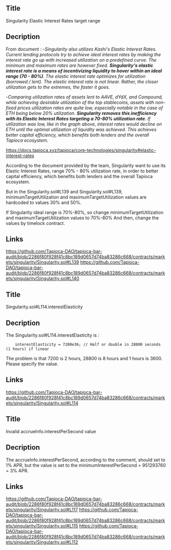 ## Title
Singularity Elastic Interest Rates target range

## Decription
From document :
-*Singularity also utilizes Kashi's Elastic Interest Rates. Current lending protocols try to achieve ideal interest rates by making the interest rate go up with increased utilization on a predefined curve. The minimum and maximum rates are however fixed. ***Singularity's elastic interest rate is a means of incentivizing liquidity to hover within an ideal range (70 - 80%)***. The elastic interest rate optimizes for utilization (borrowed / lent). The elastic interest rate is not linear. Rather, the closer utilization gets to the extremes, the faster it goes.*

-*Comparing utilization rates of assets lent to AAVE, dYdX, and Compound, while achieving desirable utilization of the top stablecoins, assets with non-fixed prices utilization rates are quite low, especially notable in the case of ETH being below 20% utilization. ***Singularity removes this inefficiency with its Elastic Interest Rates targeting a 70-80% utilization rate***. If utilization was low, like in the graph above, interest rates would decline on ETH until the optimal utilization of liquidity was achieved. This achieves better capital efficiency, which benefits both lenders and the overall Tapioca ecosystem.*

https://docs.tapioca.xyz/tapioca/core-technologies/singularity#elastic-interest-rates

According to the document provided by the team, Singularity want to use its Elastic Interest Rates, range 70% - 80% utilization rate, in order to better capital efficiency, which benefits both lenders and the overall Tapioca ecosystem.

But in the Singularity.sol#L139 and Singularity.sol#L139, minimumTargetUtilization and maximumTargetUtilization values are hardcoded to values 30% and 50%.

If Singularity ideal range is 70%-80%, so change minimumTargetUtilization and maximumTargetUtilization values to 70%-80% And then, change the values by timelock contract.

## Links
https://github.com/Tapioca-DAO/tapioca-bar-audit/blob/2286f80f928f41c8bc189d0657d74ba83286c668/contracts/markets/singularity/Singularity.sol#L139
https://github.com/Tapioca-DAO/tapioca-bar-audit/blob/2286f80f928f41c8bc189d0657d74ba83286c668/contracts/markets/singularity/Singularity.sol#L140

## Title
Singularity.sol#L114.interestElasticity 

## Decription
The Singularity.sol#L114.interestElasticity is :

        interestElasticity = 7200e36; // Half or double in 28800 seconds (1 hours) if linear

The problem is that 7200 is 2 hours, 28800 is 8 hours and 1 hours is 3600. Please specify the value.

## Links
https://github.com/Tapioca-DAO/tapioca-bar-audit/blob/2286f80f928f41c8bc189d0657d74ba83286c668/contracts/markets/singularity/Singularity.sol#L114

## Title
Invalid accrueInfo.interestPerSecond value

## Decription
The accrueInfo.interestPerSecond, according to the comment, should set to 1% APR, but the value is set to the minimumInterestPerSecond = 951293760 = 3% APR.

## Links
https://github.com/Tapioca-DAO/tapioca-bar-audit/blob/2286f80f928f41c8bc189d0657d74ba83286c668/contracts/markets/singularity/Singularity.sol#L117
https://github.com/Tapioca-DAO/tapioca-bar-audit/blob/2286f80f928f41c8bc189d0657d74ba83286c668/contracts/markets/singularity/Singularity.sol#L115
https://github.com/Tapioca-DAO/tapioca-bar-audit/blob/2286f80f928f41c8bc189d0657d74ba83286c668/contracts/markets/singularity/Singularity.sol#L112